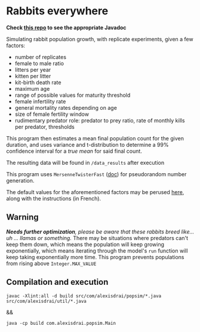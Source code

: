 # Rabbits everywhere

**Check [this repo]() to see the appropriate Javadoc**

Simulating rabbit population growth, with replicate experiments, given a few factors:

* number of replicates
* female to male ratio
* litters per year
* kitten per litter
* kit-birth death rate
* maximum age
* range of possible values for maturity threshold
* female infertility rate
* general mortality rates depending on age
* size of female fertility window
* rudimentary predator role: predator to prey ratio, rate of monthly kills per predator, thresholds

This program then estimates a mean final population count for the given duration, and uses variance and t-distribution
to determine a 99% confidence interval for a _true mean_ for said final count.

The resulting data will be found in `/data_results` after execution

This program uses `MersenneTwisterFast` ([doc](https://javadoc.scijava.org/SciJava/org/scijava/util/MersenneTwisterFast.html))
for pseudorandom number generation.

The default values for the aforementioned factors may be perused
[here](https://github.com/draialexis/sims_tp4/files/8238541/Lab.4.-.Rabbit.Population.growth.pdf), along with the
instructions (in French).

## Warning

_**Needs further optimization**, please be aware that these rabbits breed like... uh ... llamas or something._ There may
be situations where predators can't keep them down, which means the population will keep growing exponentially, which
means iterating through the model's `run` function will keep taking exponentially more time. This program prevents
populations from rising above `Integer.MAX_VALUE`

## Compilation and execution

`javac -Xlint:all -d build src/com/alexisdrai/popsim/*.java src/com/alexisdrai/util/*.java`

&&

`java -cp build com.alexisdrai.popsim.Main`